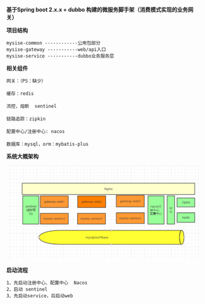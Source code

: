 
**基于Spring boot 2.x.x + dubbo 构建的微服务脚手架（消费模式实现的业务网关）**


**项目结构**

    mysise-common ------------公用包部分
    mysise-gateway -----------web/api入口
    mysise-service -----------dubbo业务服务层      
    
**相关组件**
    
    网关：（PS：缺少）
    
    缓存：redis

    流控，熔断  sentinel

    链路追踪：zipkin

    配置中心/注册中心: nacos
    
    数据库：mysql，orm：mybatis-plus
    
**系统大概架构**

![架构](doc/images/mysise-dubbo.jpg)


**启动流程**
    
    1、先启动注册中心、配置中心  Nacos
    2、启动 sentinel
    3、先启动service，后启动web
